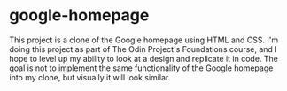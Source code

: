 # google-homepage

<!-- Write a brief introduction for what the current project is. -->

This project is a clone of the Google homepage using HTML and CSS. I'm doing this project as part of The Odin Project's Foundations course,
and I hope to level up my ability to look at a design and replicate it in code. The goal is not to implement the same functionality of the Google homepage
into my clone, but visually it will look similar.

<!-- Write what skills you have demonstrated once you have completed it. -->